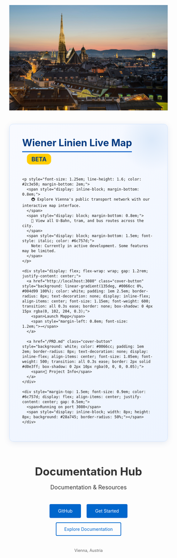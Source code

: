 <!-- Vienna landmark background image -->
![Vienna Landmark](assets/media/vienna1.jpg)

<!-- Wiener Linien App Section -->
<div style="background: linear-gradient(135deg, #f8faff 0%, #edf4ff 100%); border: 1px solid #d0e3ff; border-radius: 12px; padding: 2.5rem; margin: 2.5rem auto; max-width: 850px; box-shadow: 0 4px 20px rgba(0, 60, 136, 0.1); position: relative; overflow: hidden;">
  <!-- Decorativelements -->
  <div style="position: absolute; top: -50px; right: -50px; width: 200px; height: 200px; background: radial-gradient(circle, rgba(0, 102, 204, 0.1) 0%, rgba(0, 102, 204, 0) 70%); border-radius: 50%;"></div>
  
  <div style="position: relative; z-index: 1;">
    <h2 style="color: #003b82; margin-top: 0; font-size: 2.2em; margin-bottom: 0.8em; position: relative; display: inline-block;">
      <span style="display: inline-block; padding-bottom: 0.3em; border-bottom: 3px solid #0066cc;">Wiener Linien Live Map</span>
      <span style="display: inline-block; background: #ffcc00; color: #003b82; font-size: 0.6em; padding: 0.3em 0.8em; border-radius: 12px; margin-left: 0.8em; font-weight: bold; vertical-align: middle;">BETA</span>
    </h2>
    
    <p style="font-size: 1.25em; line-height: 1.6; color: #2c3e50; margin-bottom: 2em;">
      <span style="display: inline-block; margin-bottom: 0.8em;">
        🚇 Explore Vienna's public transport network with our interactive map interface.
      </span>
      <span style="display: block; margin-bottom: 0.8em;">
        🚦 View all U-Bahn, tram, and bus routes across the city.
      </span>
      <span style="display: block; margin-bottom: 1.5em; font-style: italic; color: #6c757d;">
        Note: Currently in active development. Some features may be limited.
      </span>
    </p>
    
    <div style="display: flex; flex-wrap: wrap; gap: 1.2rem; justify-content: center;">
      <a href="http://localhost:3080" class="cover-button" style="background: linear-gradient(135deg, #0066cc 0%, #004d99 100%); color: white; padding: 1em 2.5em; border-radius: 8px; text-decoration: none; display: inline-flex; align-items: center; font-size: 1.15em; font-weight: 600; transition: all 0.3s ease; border: none; box-shadow: 0 4px 15px rgba(0, 102, 204, 0.3);">
        <span>Launch Mapp</span>
        <span style="margin-left: 0.8em; font-size: 1.2em;">→</span>
      </a>
      
      <a href="/PRD.md" class="cover-button" style="background: white; color: #0066cc; padding: 1em 2em; border-radius: 8px; text-decoration: none; display: inline-flex; align-items: center; font-size: 1.05em; font-weight: 500; transition: all 0.3s ease; border: 2px solid #d0e3ff; box-shadow: 0 2px 10px rgba(0, 0, 0, 0.05);">
        <span>📄 Project Info</span>
      </a>
    </div>
    
    <div style="margin-top: 1.5em; font-size: 0.9em; color: #6c757d; display: flex; align-items: center; justify-content: center; gap: 0.5em;">
      <span>Running on port 3080</span>
      <span style="display: inline-block; width: 8px; height: 8px; background: #28a745; border-radius: 50%;"></span>
    </div>
  </div>
</div>

<!-- Main content container -->
<div style="text-align: center; padding: 1rem; color: #333;">
  <!-- Main heading -->
  <h1 style="font-size: 2.5em; margin: 0.5em 0.3em;">Documentation Hub</h1>
  
  <!-- Tagline -->
  <p style="font-size: 1.3em; margin-bottom: 2em;">Documentation & Resources</p>
  
  <!-- Buttons -->
  <div style="margin-top: 2em;">
    <a href="https://github.com/sandraschi/mywienerlinien" class="cover-button" style="background: #0066cc; color: white; padding: 0.8em 1.8em; border-radius: 4px; text-decoration: none; margin: 0.5em; display: inline-block; transition: all 0.3s ease; border: 2px solid #0066cc;">
      GitHub
    </a>
    <a href="#/README" class="cover-button" style="background: #0066cc; color: white; padding: 0.8em 1.8em; border-radius: 4px; text-decoration: none; margin: 0.5em; display: inline-block; transition: all 0.3s ease; border: 2px solid #0066cc;">
      Get Started
    </a>
    <a href="#/" class="cover-button" style="background: transparent; color: #0066cc; padding: 0.8em 1.8em; border-radius: 4px; text-decoration: none; margin: 0.5em; display: inline-block; transition: all 0.3s ease; border: 2px solid #0066cc;">
      Explore Documentation
    </a>
  </div>
  
  <!-- Version and attribution -->
  <div style="margin-top: 2rem; font-size: 0.9em; color: #666;">
    Vienna, Austria
  </div>
</div>

<style>
  :root {
    --cover-heading-color: #333;
    --cover-button-color: #fff;
    --cover-button-bg: #0066cc;
    --cover-button-border: none;
  }
  
  .cover {
    color: #333;
  }
  
  .cover h1 {
    font-size: 3.5em;
    margin: 0.5em 0;
  }
  
  .cover .cover-main > p:last-child a {
    border-radius: 4px;
    padding: 0.6em 1.2em;
    margin: 0.5em;
    transition: all 0.3s ease;
  }
  
  .cover .cover-main > p:last-child a:first-child {
    background-color: var(--cover-button-bg);
    color: var(--cover-button-color);
    border: var(--cover-button-border);
  }
  
  .cover .cover-main > p:last-child a:first-child:hover {
    background-color: #0052a3;
    transform: translateY(-2px);
    box-shadow: 0 4px 8px rgba(0,0,0,0.1);
  }
  
  .cover .cover-main > p:last-child a:last-child {
    background-color: transparent;
    color: var(--cover-button-bg);
    border: 1px solid var(--cover-button-bg);
  }
  
  .cover .cover-main > p:last-child a:last-child:hover {
    background-color: rgba(0, 102, 204, 0.1);
  }
  
  @media screen and (max-width: 768px) {
    .cover h1 {
      font-size: 2.5em;
    }
    
    .cover .cover-main > p:last-child a {
      display: block;
      margin: 0.5em auto;
      max-width: 200px;
    }
  }
</style>

